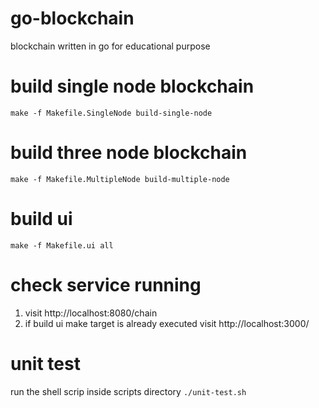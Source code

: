 # go-blockchain
blockchain written in go for educational purpose

# build single node blockchain 
`make -f Makefile.SingleNode build-single-node
`

# build three node blockchain
`make -f Makefile.MultipleNode build-multiple-node
`

# build ui
`make -f Makefile.ui all
`

# check service running
1. visit http://localhost:8080/chain
2. if build ui make target is already executed visit http://localhost:3000/

# unit test 
run the shell scrip inside scripts directory `./unit-test.sh`